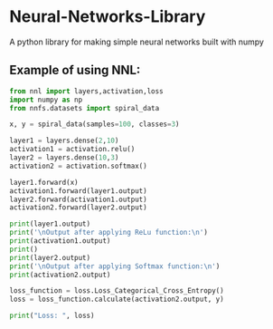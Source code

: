 # Neural-Networks-Library
A python library for making simple neural networks built with numpy

## Example of using NNL:
```python
from nnl import layers,activation,loss
import numpy as np
from nnfs.datasets import spiral_data

x, y = spiral_data(samples=100, classes=3)

layer1 = layers.dense(2,10)
activation1 = activation.relu()
layer2 = layers.dense(10,3)
activation2 = activation.softmax()

layer1.forward(x)
activation1.forward(layer1.output)
layer2.forward(activation1.output)
activation2.forward(layer2.output)

print(layer1.output)
print('\nOutput after applying ReLu function:\n')
print(activation1.output)
print()
print(layer2.output)
print('\nOutput after applying Softmax function:\n')
print(activation2.output)

loss_function = loss.Loss_Categorical_Cross_Entropy()
loss = loss_function.calculate(activation2.output, y)

print("Loss: ", loss)
```
